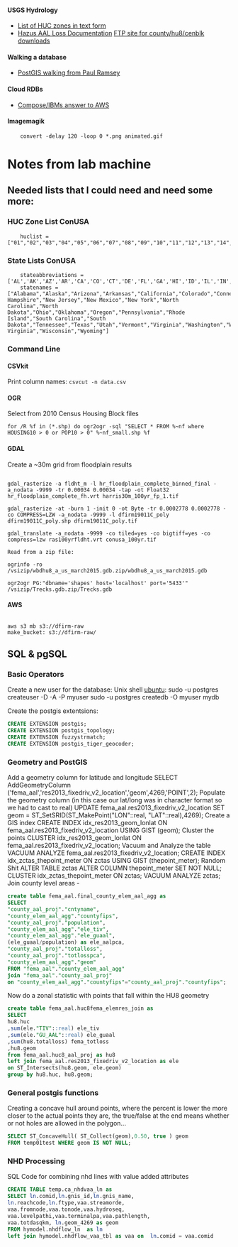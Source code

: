 

#### USGS Hydrology
* [List of HUC zones in text form](https://water.usgs.gov/GIS/new_huc_rdb.txt)
* [Hazus AAL Loss Documentation](https://data.femadata.com/Hazus/FloodProjects/AAL/HazusAALDocumentation_README.pdf)
		[FTP site for county/hu8/cenblk downloads](https://data.femadata.com/Hazus/FloodProjects/AAL/)

#### Walking a database
* [PostGIS walking from Paul Ramsey](http://blog.cleverelephant.ca/2010/07/network-walking-in-postgis.html)



#### Cloud RDBs

* [ Compose/IBMs answer to AWS](https://www.compose.io/postgresql/)


#### Imagemagik
		convert -delay 120 -loop 0 *.png animated.gif


# Notes from lab machine 


## Needed lists that I could need and need some more:

### HUC Zone List ConUSA
		huclist = ["01","02","03","04","05","06","07","08","09","10","11","12","13","14","15","16","17","18"]
### State Lists ConUSA
		stateabbreviations = ['AL','AK','AZ','AR','CA','CO','CT','DE','FL','GA','HI','ID','IL','IN','IA','KS','KY','LA','ME','MD','MA','MI','MN','MS','MO','MT','NE','NV','NH','NJ','NM','NY','NC','ND','OH','OK','OR','PA','RI','SC','SD','TN','TX','UT','VT','VA','WA','WV','WI','WY']
		statenames = ["Alabama","Alaska","Arizona","Arkansas","California","Colorado","Connecticut","Delaware","Florida","Georgia","Hawaii","Idaho","Illinois","Indiana","Iowa","Kansas","Kentucky","Louisiana","Maine","Maryland","Massachusetts","Michigan","Minnesota","Mississippi","Missouri","Montana","Nebraska","Nevada","New Hampshire","New Jersey","New Mexico","New York","North Carolina","North Dakota","Ohio","Oklahoma","Oregon","Pennsylvania","Rhode Island","South Carolina","South Dakota","Tennessee","Texas","Utah","Vermont","Virginia","Washington","West Virginia","Wisconsin","Wyoming"]


### Command Line

#### CSVkit

Print column names: ```csvcut -n data.csv ```


#### OGR
Select from 2010 Census Housing Block files 
```Shell
for /R %f in (*.shp) do ogr2ogr -sql "SELECT * FROM %~nf where HOUSING10 > 0 or POP10 > 0" %~nf_small.shp %f
```

#### GDAL
Create a ~30m grid from floodplain results
```Shell

gdal_rasterize -a fldht_m -l hr_floodplain_complete_binned_final -a_nodata -9999 -tr 0.00034 0.00034 -tap -ot Float32 hr_floodplain_complete_fh.vrt harris30m_100yr_fp_1.tif

gdal_rasterize -at -burn 1 -init 0 -ot Byte -tr 0.0002778 0.0002778 -co COMPRESS=LZW -a_nodata -9999 -l dfirm19011C_poly dfirm19011C_poly.shp dfirm19011C_poly.tif

gdal_translate -a_nodata -9999 -co tiled=yes -co bigtiff=yes -co compress=lzw ras100yrfldht.vrt conusa_100yr.tif

Read from a zip file: 

ogrinfo -ro /vsizip/wbdhu8_a_us_march2015.gdb.zip/wbdhu8_a_us_march2015.gdb

ogr2ogr PG:"dbname='shapes' host='localhost' port='5433'" /vsizip/Trecks.gdb.zip/Trecks.gdb
```
#### AWS
```Shell

aws s3 mb s3://dfirm-raw
make_bucket: s3://dfirm-raw/

```


## SQL & pgSQL

### Basic Operators

Create a new user for the database:
Unix shell [ubuntu](https://help.ubuntu.com/community/PostgreSQL): 
		sudo -u postgres createuser -D -A -P myuser
		sudo -u postgres createdb -O myuser mydb


Create the postgis extentsions:
```SQL
CREATE EXTENSION postgis;
CREATE EXTENSION postgis_topology;
CREATE EXTENSION fuzzystrmatch;
CREATE EXTENSION postgis_tiger_geocoder;
```

### Geometry and PostGIS

Add a geometry column for latitude and longitude
		SELECT AddGeometryColumn ('fema_aal','res2013_fixedriv_v2_location','geom',4269,'POINT',2);
Populate the geometry column (in this case our lat/long was in character format so we had to cast to real)
		UPDATE fema_aal.res2013_fixedriv_v2_location SET geom = ST_SetSRID(ST_MakePoint("LON"::real, "LAT"::real),4269);
Create a GIS index
		CREATE INDEX idx_res2013_geom_lonlat ON fema_aal.res2013_fixedriv_v2_location USING GIST (geom);
Cluster the points
		CLUSTER idx_res2013_geom_lonlat ON fema_aal.res2013_fixedriv_v2_location;
Vacuum and Analyze the table
		VACUUM ANALYZE fema_aal.res2013_fixedriv_v2_location;
		CREATE INDEX idx_zctas_thepoint_meter ON zctas
  		USING GIST (thepoint_meter);
Random Shit
		ALTER TABLE zctas ALTER COLUMN thepoint_meter SET NOT NULL;
		CLUSTER idx_zctas_thepoint_meter ON zctas;
		VACUUM ANALYZE zctas;
Join county level areas - 
```SQL
create table fema_aal.final_county_elem_aal_agg as
SELECT 
"county_aal_proj"."cntyname",
"county_elem_aal_agg"."countyfips",
"county_aal_proj"."population",
"county_elem_aal_agg"."ele_tiv",
"county_elem_aal_agg"."ele_guaal",
(ele_guaal/population) as ele_aalpca,
"county_aal_proj"."totalloss",
"county_aal_proj"."totlosspca",
"county_elem_aal_agg"."geom"
FROM "fema_aal"."county_elem_aal_agg"
join "fema_aal"."county_aal_proj"
on "county_elem_aal_agg"."countyfips"="county_aal_proj"."countyfips";
```


Now do a zonal statistic with points that fall within the HU8 geometry
```SQL
create table fema_aal.huc8fema_elemres_join as
SELECT  
hu8.huc
,sum(ele."TIV"::real) ele_tiv
,sum(ele."GU_AAL"::real) ele_guaal
,sum(hu8.totalloss) fema_totloss
,hu8.geom
from fema_aal.huc8_aal_proj as hu8
left join fema_aal.res2013_fixedriv_v2_location as ele
on ST_Intersects(hu8.geom, ele.geom)
group by hu8.huc, hu8.geom;
```

### General postgis functions

Creating a concave hull around points, where the percent is lower the more closer to the actual points they are, the true/false at the end means whether or not holes are allowed in the polygon...
```SQL
SELECT ST_ConcaveHull( ST_Collect(geom),0.50, true ) geom
FROM temp01test WHERE geom IS NOT NULL;
```






### NHD Processing
SQL Code for combining nhd lines with value added attributes
```SQL
CREATE TABLE temp.ca_nhdvaa_ln as 
SELECT ln.comid,ln.gnis_id,ln.gnis_name,
ln.reachcode,ln.ftype,vaa.streamorde,
vaa.fromnode,vaa.tonode,vaa.hydroseq,
vaa.levelpathi,vaa.terminalpa,vaa.pathlength,
vaa.totdasqkm, ln.geom_4269 as geom
FROM hymodel.nhdflow_ln  as ln
left join hymodel.nhdflow_vaa_tbl as vaa on  ln.comid = vaa.comid
```








